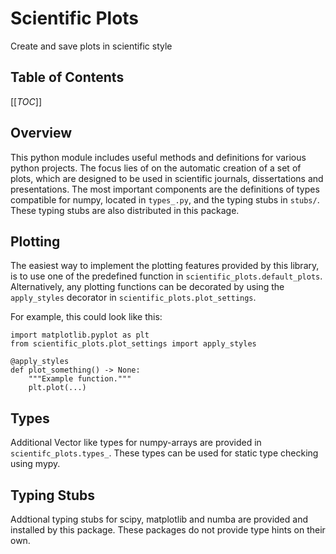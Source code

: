 # Scientific Plots
Create and save plots in scientific style

## Table of Contents
[[_TOC_]]

## Overview
This python module includes useful methods and definitions for various python
projects.
The focus lies of on the automatic creation of a set of plots, which are
designed to be used in scientific journals, dissertations and presentations.
The most important components are the definitions of types compatible
for numpy, located in `types_.py`, and the typing stubs in `stubs/`. These
typing stubs are also distributed in this package.

## Plotting
The easiest way to implement the plotting features provided by this library, is
to use one of the predefined function in `scientific_plots.default_plots`.
Alternatively, any plotting functions can be decorated by using the
`apply_styles` decorator in `scientific_plots.plot_settings`.

For example, this could look like this:
```
import matplotlib.pyplot as plt
from scientific_plots.plot_settings import apply_styles

@apply_styles
def plot_something() -> None:
    """Example function."""
    plt.plot(...)
```

## Types
Additional Vector like types for numpy-arrays are provided in
`scientifc_plots.types_`.  These types can be used for static type checking
using mypy.

## Typing Stubs
Addtional typing stubs for scipy, matplotlib and numba are provided and
installed by this package. These packages do not provide type hints on their
own.
